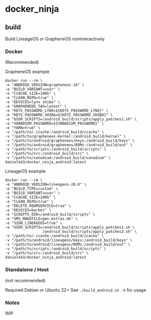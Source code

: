 # docker_ninja
## build
Build LineageOS or GrapheneOS noninteractively  

### Docker
(Recommended)

GrapheneOS example
```
docker run --rm \
-e "ANDROID_VERSION=grapheneos-14" \
-e "BUILD_VARIANT=user" \
-e "CCACHE_SIZE=100G" \
-e "CLEAN_REPO=true" \
-e "DEVICES=lynx shiba" \
-e "GRAPHENEOS_TAG=latest" \
-e "KEYS_PASSWORD_LYNX=${KEYS_PASSWORD_LYNX}" \
-e "KEYS_PASSWORD_SHIBA=${KEYS_PASSWORD_SHIBA}" \
-e "USER_SCRIPTS=/android_build/scripts/apply_patches1.sh" \
-e "VANADIUM_PASSWORD=${VANADIUM_PASSWORD}" \
-e "YARN=true" \
-v "/path/to/.ccache:/android_build/ccache" \
-v "/path/to/grapheneos-kernel:/android_build/kernel" \
-v "/path/to/android/grapheneos/keys:/android_build/keys" \
-v "/path/to/android/grapheneos/ROMs:/android_build/out" \
-v "/path/to/scripts:/android_build/scripts" \
-v "/path/to/src:/android_build/src" \
-v "/path/to/vanadium:/android_build/vanadium" \
danielk43/docker_ninja_android:latest
```

LineageOS example
```
docker run --rm \
-e "ANDROID_VERSION=lineageos-20.0" \
-e "BUILD_TYPE=custom" \
-e "BUILD_VARIANT=user" \
-e "CCACHE_SIZE=100G" \
-e "CLEAN_REPO=true" \
-e "DELETE_ROOMSERVICE=true" \
-e "DEVICES=barbet" \
-e "SCRIPTS_DIR=/android_build/scripts" \
-e "GMS_MAKEFILE=gms_extras.mk" \
-e "SIGN_LINEAGEOS=true" \
-e "USER_SCRIPTS=/android_build/scripts/apply_patches1.sh \
                 /android_build/scripts/apply_patches2.sh" \
-v "/path/to/.ccache:/android_build/ccache" \
-v "/path/to/android/lineageos/keys:/android_build/keys" \
-v "/path/to/android/lineageos/ROMs:/android_build/out" \
-v "/path/to/scripts:/android_build/scripts" \
-v "/path/to/src:/android_build/src" \
danielk43/docker_ninja_android:latest
```

### Standalone / Host
(not recommended)

Required Debian or Ubuntu 22+
See `./build_android.sh -h` for usage

### Notes
WIP
